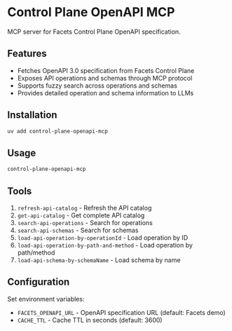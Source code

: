 # Control Plane OpenAPI MCP

MCP server for Facets Control Plane OpenAPI specification.

## Features

- Fetches OpenAPI 3.0 specification from Facets Control Plane
- Exposes API operations and schemas through MCP protocol
- Supports fuzzy search across operations and schemas
- Provides detailed operation and schema information to LLMs

## Installation

```bash
uv add control-plane-openapi-mcp
```

## Usage

```bash
control-plane-openapi-mcp
```

## Tools

1. `refresh-api-catalog` - Refresh the API catalog
2. `get-api-catalog` - Get complete API catalog
3. `search-api-operations` - Search for operations
4. `search-api-schemas` - Search for schemas
5. `load-api-operation-by-operationId` - Load operation by ID
6. `load-api-operation-by-path-and-method` - Load operation by path/method
7. `load-api-schema-by-schemaName` - Load schema by name

## Configuration

Set environment variables:
- `FACETS_OPENAPI_URL` - OpenAPI specification URL (default: Facets demo)
- `CACHE_TTL` - Cache TTL in seconds (default: 3600)
